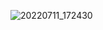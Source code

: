 ![20220711_172430](https://user-images.githubusercontent.com/105391964/178287856-af435682-4c77-4949-bf57-f37740f72ba3.gif)
